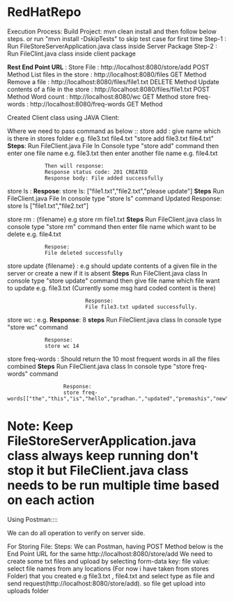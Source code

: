 # RedHatRepo

Execution Process:
Build Project: mvn clean install and then follow below steps. or run "mvn install -DskipTests" to skip test case for first time
Step-1 : Run FileStoreServerApplication.java class inside Server Package
Step-2 : Run FileClint.java class inside client package    

**Rest End Point URL** :
Store File                              : http://localhost:8080/store/add          POST Method
List files in the store                 : http://localhost:8080/files              GET Method
Remove a file                           : http://localhost:8080/files/file1.txt    DELETE Method
Update contents of a file in the store  : http://localhost:8080/files/file1.txt    POST Method
Word count                              : http://localhost:8080/wc                 GET Method
store freq-words                        : http://localhost:8080/freq-words         GET Method

Created Client class using JAVA Client:

Where we need to pass command as below ::
store add :     give name which is there in stores folder e.g. file3.txt file4.txt "store add file3.txt file4.txt"
                **Steps**:
                Run FileClient.java File
                In Console type "store add" command
                then enter one file name e.g. file3.txt
                then enter another file name e.g. file4.txt

                Then will response: 
                Response status code: 201 CREATED
                Response body: File added successfully
                
store ls  :     **Respose**: store ls: ["file1.txt","file2.txt","please update"]
                **Steps**
                Run FileClient.java File
                In console type "store ls" command
Updated
                Response:
                store ls ["file1.txt","file2.txt"]
                
store rm  :    {filename}  e.g store rm file1.txt
                **Steps**
                Run FileClient.java class
                In console type "store rm" command
                then enter file name which want to be delete e.g. file4.txt

                Respose:
                File deleted successfully
                
store update {filename}  :   e.g should update contents of a given file in the server or create a new if it is absent
                             **Steps**
                             Run FileClient.java class
                             In console type "store update" command
                             then give file name which file want to update e.g. file3.txt (Currently some msg hard coded content is there)
                             
                             Response:  
                             File file3.txt updated successfully.
                             
store wc  :     e.g. **Response**: 8
                **steps**
                Run FileClient.java class
                In console type "store wc" command

                Response:
                store wc 14
                
store freq-words  :   Should return the 10 most frequent words in all the files combined
                      **Steps**
                      Run FileClient.java class
                      In console type "store freq-words" command
                      
                      Response:
                      store freq-words[["the","this","is","hello","pradhan.","updated","premashis","new","update","content"]]
                      
Note: Keep FileStoreServerApplication.java class always keep running don't stop it but FileClient.java class needs to be run multiple time based on each action
===========================================================================================
Using Postman::::

We can do all operation to verify on server side.

For Storing File:
Steps:
We can Postman, having POST Method below is the End Point URL for the same
http://localhost:8080/store/add
We need to create some txt files and upload by selecting form-data
key: file
value: select file names from any locations (For now i have taken from stores Folder) that you created
e.g file3.txt , file4.txt and select type as file
and send request(http://localhost:8080/store/add). so file get upload into uploads folder
  
